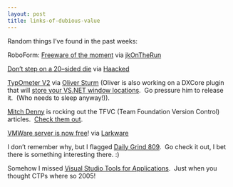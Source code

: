 ```yaml
---
layout: post
title: links-of-dubious-value
---
```

Random things I’ve found in the past weeks:

RoboForm: [Freeware of the
moment](http://jkontherun.blogs.com/jkontherun/2006/01/freeware_of_the_3.html) via
[jkOnTheRun](http://jkontherun.blogs.com/jkontherun)

[Don’t step on a 20–sided
die](http://haacked.com/archive/2006/01/31/YouCouldHitEightLevelTonight.aspx) via
[Haacked](http://haacked.com/ "Haacked")

[TypOmeter
V2](http://www.sturmnet.org/blog/archives/2006/02/02/so-what-did-i-do-today/)
via [Oliver Sturm](http://www.sturmnet.org/blog) (Oliver is also working
on a DXCore plugin that will [store your VS.NET window
locations](http://www.sturmnet.org/blog/archives/2006/01/30/whatamidoing/). 
Go pressure him to release it.  (Who needs to sleep anyway!)).

[Mitch Denny](http://notgartner.com/) is rocking out the TFVC (Team
Foundation Version Control) articles.  [Check them
out](http://notgartner.com/posts/3627.aspx).

[VMWare server is now free](http://www.vmware.com/download/server/)! via
[Larkware](http://www.larkware.com/)

I don’t remember why, but I flagged [Daily Grind
809](http://www.larkware.com/dg5/TheDailyGrind809.html).  Go check it
out, I bet there is something interesting there. :)

Somehow I missed [Visual Studio Tools for
Applications](http://www.theserverside.net/news/thread.tss?thread_id=38880). 
Just when you thought CTPs where so 2005!
